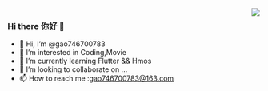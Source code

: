  <img align="right" src="https://github-readme-stats.vercel.app/api?username=gao746700783&show_icons=true&bg_color=ffffff&hide_title=true&theme=vue&cache_seconds=86400" />

### Hi there 你好 👋

- 👋 Hi, I’m @gao746700783
- 👀 I’m interested in Coding,Movie
- 🌱 I’m currently learning Flutter && Hmos
- 💞️ I’m looking to collaborate on ...
- 📫 How to reach me :gao746700783@163.com



 
<!---
gao746700783/gao746700783 is a ✨ special ✨ repository because its `README.md` (this file) appears on your GitHub profile.
You can click the Preview link to take a look at your changes.
--->
